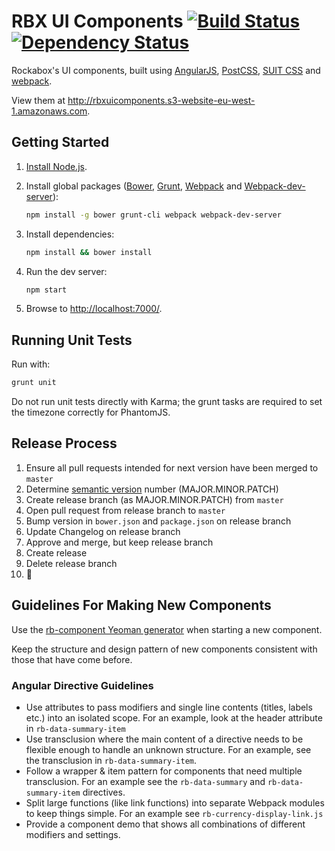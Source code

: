 # RBX UI Components [![Build Status](https://travis-ci.org/rockabox/rbx_ui_components.svg?branch=master)](https://travis-ci.org/rockabox/rbx_ui_components) [![Dependency Status](https://david-dm.org/rockabox/rbx_ui_components.svg)](https://david-dm.org/rockabox/rbx_ui_components)

Rockabox's UI components, built using [AngularJS](https://angularjs.org/), [PostCSS](https://github.com/postcss/postcss), [SUIT CSS](http://suitcss.github.io/) and [webpack](http://webpack.github.io/).

View them at http://rbxuicomponents.s3-website-eu-west-1.amazonaws.com.

## Getting Started

1. [Install Node.js](https://github.com/joyent/node/wiki/Installing-Node.js-via-package-manager).
2. Install global packages ([Bower](http://bower.io/), [Grunt](http://gruntjs.com/), [Webpack](http://webpack.github.io/) and [Webpack-dev-server](http://webpack.github.io/docs/webpack-dev-server.html)):

    ```sh
    npm install -g bower grunt-cli webpack webpack-dev-server
    ```

3. Install dependencies:

    ```sh
    npm install && bower install
    ```

4. Run the dev server:

    ```sh
    npm start
    ```

5. Browse to <http://localhost:7000/>.

## Running Unit Tests

Run with:

```sh
grunt unit
```

Do not run unit tests directly with Karma; the grunt tasks are required
to set the timezone correctly for PhantomJS.

## Release Process

1. Ensure all pull requests intended for next version have been merged to `master`
2. Determine [semantic version](https://docs.npmjs.com/getting-started/semantic-versioning) number (MAJOR.MINOR.PATCH)
3. Create release branch (as MAJOR.MINOR.PATCH) from `master`
4. Open pull request from release branch to `master`
5. Bump version in `bower.json` and `package.json` on release branch
6. Update Changelog on release branch
7. Approve and merge, but keep release branch
8. Create release
9. Delete release branch
10. :tada:

## Guidelines For Making New Components

Use the [rb-component Yeoman generator](https://github.com/rockabox/generator-rb-component) when starting a new component.

Keep the structure and design pattern of new components consistent with those that have come before.

### Angular Directive Guidelines

* Use attributes to pass modifiers and single line contents (titles, labels etc.) into an isolated scope.
  For an example, look at the header attribute in `rb-data-summary-item`
* Use transclusion where the main content of a directive needs to be flexible enough to handle an unknown structure.
  For an example, see the transclusion in `rb-data-summary-item`.
* Follow a wrapper & item pattern for components that need multiple transclusion. For an example see the
  `rb-data-summary` and `rb-data-summary-item` directives.
* Split large functions (like link functions) into separate Webpack modules to keep things simple. For an example see
  `rb-currency-display-link.js`
* Provide a component demo that shows all combinations of different modifiers and settings.
